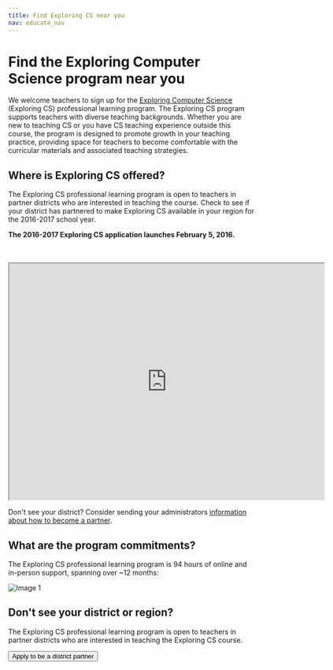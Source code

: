 ```yaml
---
title: Find Exploring CS near you
nav: educate_nav
---
```

# Find the Exploring Computer Science program near you
We welcome teachers to sign up for the [Exploring Computer Science](http://exploringcs.org) (Exploring CS) professional learning program. The Exploring CS program supports teachers with diverse teaching backgrounds. Whether you are new to teaching CS or you have CS teaching experience outside this
course, the program is designed to promote growth in your teaching practice, providing space for teachers to become comfortable with the curricular materials and associated teaching strategies. 


## Where is Exploring CS offered?

The Exploring CS professional learning program is open to teachers in partner districts who are interested in teaching the course. Check to see if your district has partnered to make Exploring CS available in your region for the 2016-2017 school year.

**The 2016-2017 Exploring CS application launches February 5, 2016.**

<br/> 
<br/>
<iframe src="https://www.google.com/maps/d/u/0/embed?mid=z3jxShb6X1IM.khZ1NwyRM_3Y" width="640" height="480"></iframe>

Don't see your district? Consider sending your administrators [information about how to become a partner](/educate/districts).

## What are the program commitments?
The Exploring CS professional learning program is 94 hours of online and in-person support, spanning over ~12 months:

![Image 1](/images//fit-700/timeline-ecs-plc.png)

## Don't see your district or region?

The Exploring CS professional learning program is open to teachers in partner districts who are interested in teaching the Exploring CS course.

[<button>Apply to be a district partner</button>](/educate/districts)
